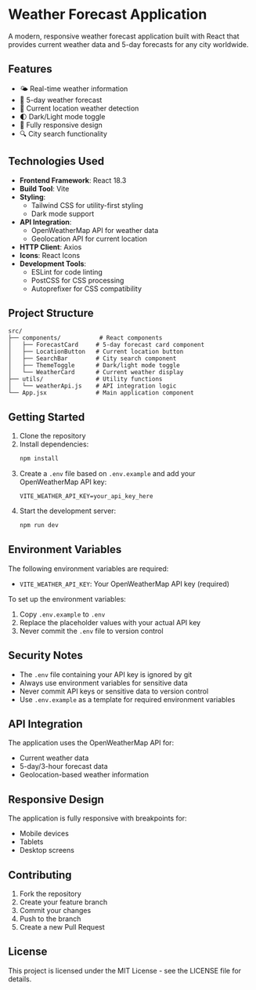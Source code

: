 # Weather Forecast Application

A modern, responsive weather forecast application built with React that provides current weather data and 5-day forecasts for any city worldwide.

## Features

- 🌤️ Real-time weather information
- 📅 5-day weather forecast
- 📍 Current location weather detection
- 🌓 Dark/Light mode toggle
- 📱 Fully responsive design
- 🔍 City search functionality

## Technologies Used

- **Frontend Framework**: React 18.3
- **Build Tool**: Vite
- **Styling**: 
  - Tailwind CSS for utility-first styling
  - Dark mode support
- **API Integration**: 
  - OpenWeatherMap API for weather data
  - Geolocation API for current location
- **HTTP Client**: Axios
- **Icons**: React Icons
- **Development Tools**:
  - ESLint for code linting
  - PostCSS for CSS processing
  - Autoprefixer for CSS compatibility

## Project Structure

```
src/
├── components/           # React components
│   ├── ForecastCard     # 5-day forecast card component
│   ├── LocationButton   # Current location button
│   ├── SearchBar        # City search component
│   ├── ThemeToggle      # Dark/light mode toggle
│   └── WeatherCard      # Current weather display
├── utils/               # Utility functions
│   └── weatherApi.js    # API integration logic
└── App.jsx              # Main application component
```

## Getting Started

1. Clone the repository
2. Install dependencies:
   ```bash
   npm install
   ```
3. Create a `.env` file based on `.env.example` and add your OpenWeatherMap API key:
   ```
   VITE_WEATHER_API_KEY=your_api_key_here
   ```
4. Start the development server:
   ```bash
   npm run dev
   ```

## Environment Variables

The following environment variables are required:

- `VITE_WEATHER_API_KEY`: Your OpenWeatherMap API key (required)

To set up the environment variables:

1. Copy `.env.example` to `.env`
2. Replace the placeholder values with your actual API key
3. Never commit the `.env` file to version control

## Security Notes

- The `.env` file containing your API key is ignored by git
- Always use environment variables for sensitive data
- Never commit API keys or sensitive data to version control
- Use `.env.example` as a template for required environment variables

## API Integration

The application uses the OpenWeatherMap API for:
- Current weather data
- 5-day/3-hour forecast data
- Geolocation-based weather information

## Responsive Design

The application is fully responsive with breakpoints for:
- Mobile devices
- Tablets
- Desktop screens

## Contributing

1. Fork the repository
2. Create your feature branch
3. Commit your changes
4. Push to the branch
5. Create a new Pull Request

## License

This project is licensed under the MIT License - see the LICENSE file for details.